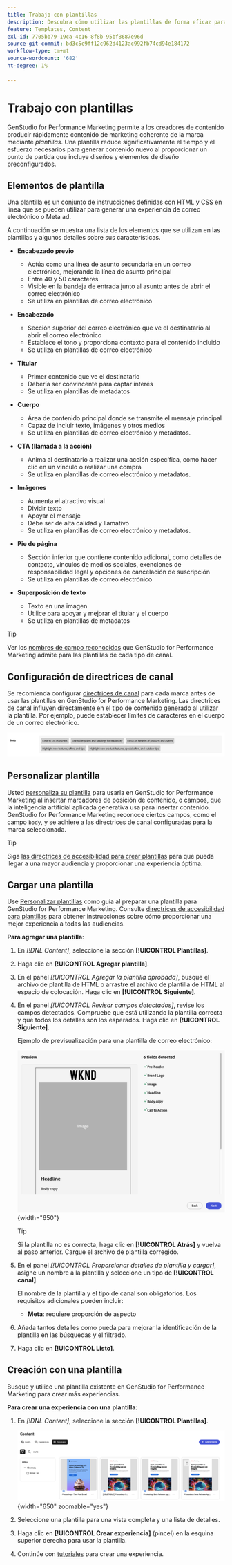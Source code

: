 ```yaml
---
title: Trabajo con plantillas
description: Descubra cómo utilizar las plantillas de forma eficaz para optimizar el proceso creativo en Adobe GenStudio for Performance Marketing.
feature: Templates, Content
exl-id: 7705bb79-19ca-4c16-8f8b-95bf8687e96d
source-git-commit: bd3c5c9ff12c962d4123ac992fb74cd94e184172
workflow-type: tm+mt
source-wordcount: '682'
ht-degree: 1%

---
```


# Trabajo con plantillas

GenStudio for Performance Marketing permite a los creadores de contenido producir rápidamente contenido de marketing coherente de la marca mediante _plantillas_. Una plantilla reduce significativamente el tiempo y el esfuerzo necesarios para generar contenido nuevo al proporcionar un punto de partida que incluye diseños y elementos de diseño preconfigurados.

## Elementos de plantilla

Una plantilla es un conjunto de instrucciones definidas con HTML y CSS en línea que se pueden utilizar para generar una experiencia de correo electrónico o Meta ad.

A continuación se muestra una lista de los elementos que se utilizan en las plantillas y algunos detalles sobre sus características.

- **Encabezado previo**

   - Actúa como una línea de asunto secundaria en un correo electrónico, mejorando la línea de asunto principal
   - Entre 40 y 50 caracteres
   - Visible en la bandeja de entrada junto al asunto antes de abrir el correo electrónico
   - Se utiliza en plantillas de correo electrónico

- **Encabezado**

   - Sección superior del correo electrónico que ve el destinatario al abrir el correo electrónico
   - Establece el tono y proporciona contexto para el contenido incluido
   - Se utiliza en plantillas de correo electrónico

- **Titular**

   - Primer contenido que ve el destinatario
   - Debería ser convincente para captar interés
   - Se utiliza en plantillas de metadatos

- **Cuerpo**

   - Área de contenido principal donde se transmite el mensaje principal
   - Capaz de incluir texto, imágenes y otros medios
   - Se utiliza en plantillas de correo electrónico y metadatos.

- **CTA (llamada a la acción)**

   - Anima al destinatario a realizar una acción específica, como hacer clic en un vínculo o realizar una compra
   - Se utiliza en plantillas de correo electrónico y metadatos.

- **Imágenes**

   - Aumenta el atractivo visual
   - Dividir texto
   - Apoyar el mensaje
   - Debe ser de alta calidad y llamativo
   - Se utiliza en plantillas de correo electrónico y metadatos.

- **Pie de página**

   - Sección inferior que contiene contenido adicional, como detalles de contacto, vínculos de medios sociales, exenciones de responsabilidad legal y opciones de cancelación de suscripción
   - Se utiliza en plantillas de correo electrónico

- **Superposición de texto**

   - Texto en una imagen
   - Utilice para apoyar y mejorar el titular y el cuerpo
   - Se utiliza en plantillas de metadatos

>[!TIP]
>
>Ver los [nombres de campo reconocidos](customize-template.md#recognized-field-names) que GenStudio for Performance Marketing admite para las plantillas de cada tipo de canal.

## Configuración de directrices de canal

Se recomienda configurar [directrices de canal](../guidelines/brands.md#channel-guidelines) para cada marca antes de usar las plantillas en GenStudio for Performance Marketing. Las directrices de canal influyen directamente en el tipo de contenido generado al utilizar la plantilla. Por ejemplo, puede establecer límites de caracteres en el cuerpo de un correo electrónico.

![Especificaciones del cuerpo](/help/assets/channel-email-body.png)

## Personalizar plantilla

Usted [personaliza su plantilla](customize-template.md) para usarla en GenStudio for Performance Marketing al insertar marcadores de posición de contenido, o campos, que la inteligencia artificial aplicada generativa usa para insertar contenido. GenStudio for Performance Marketing reconoce ciertos campos, como el campo `body`, y se adhiere a las directrices de canal configuradas para la marca seleccionada.

>[!TIP]
>
>Siga [las directrices de accesibilidad para crear plantillas](accessibility-for-templates.md) para que pueda llegar a una mayor audiencia y proporcionar una experiencia óptima.

## Cargar una plantilla

Use [Personalizar plantillas](customize-template.md) como guía al preparar una plantilla para GenStudio for Performance Marketing. Consulte [directrices de accesibilidad para plantillas](accessibility-for-templates.md) para obtener instrucciones sobre cómo proporcionar una mejor experiencia a todas las audiencias.

**Para agregar una plantilla**:

1. En _[!DNL Content]_, seleccione la sección **[!UICONTROL Plantillas]**.

1. Haga clic en **[!UICONTROL Agregar plantilla]**.

1. En el panel _[!UICONTROL Agregar la plantilla aprobada]_, busque el archivo de plantilla de HTML o arrastre el archivo de plantilla de HTML al espacio de colocación. Haga clic en **[!UICONTROL Siguiente]**.

1. En el panel _[!UICONTROL Revisar campos detectados]_, revise los campos detectados. Compruebe que está utilizando la plantilla correcta y que todos los detalles son los esperados. Haga clic en **[!UICONTROL Siguiente]**.

   Ejemplo de previsualización para una plantilla de correo electrónico:

   ![Campos de vista previa detectados](../../assets/template-detected-fields.png){width="650"}

   >[!TIP]
   >
   >Si la plantilla no es correcta, haga clic en **[!UICONTROL Atrás]** y vuelva al paso anterior. Cargue el archivo de plantilla corregido.

1. En el panel _[!UICONTROL Proporcionar detalles de plantilla y cargar]_, asigne un nombre a la plantilla y seleccione un tipo de **[!UICONTROL canal]**.

   El nombre de la plantilla y el tipo de canal son obligatorios. Los requisitos adicionales pueden incluir:

   - **Meta**: requiere proporción de aspecto
   <!-- - **Display ads**: requires Dimensions -->

1. Añada tantos detalles como pueda para mejorar la identificación de la plantilla en las búsquedas y el filtrado.

1. Haga clic en **[!UICONTROL Listo]**.

## Creación con una plantilla

Busque y utilice una plantilla existente en GenStudio for Performance Marketing para crear más experiencias.

**Para crear una experiencia con una plantilla**:

1. En _[!DNL Content]_, seleccione la sección **[!UICONTROL Plantillas]**.

   ![Lista de plantillas de contenido](../../assets/content-templates.png){width="650" zoomable="yes"}

1. Seleccione una plantilla para una vista completa y una lista de detalles.

1. Haga clic en **[!UICONTROL Crear experiencia]** (pincel) en la esquina superior derecha para usar la plantilla.

1. Continúe con [tutoriales](/help/tutorials/tutorials.md) para crear una experiencia.
